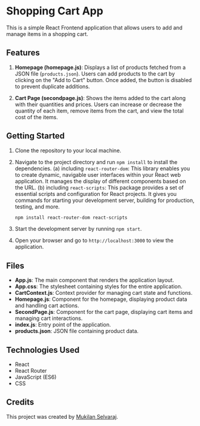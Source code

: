# Shopping Cart App

This is a simple React Frontend application that allows users to add and manage items in a shopping cart.

## Features

1. **Homepage (homepage.js)**: Displays a list of products fetched from a JSON file (`products.json`). Users can add products to the cart by clicking on the "Add to Cart" button. Once added, the button is disabled to prevent duplicate additions.

2. **Cart Page (secondpage.js)**: Shows the items added to the cart along with their quantities and prices. Users can increase or decrease the quantity of each item, remove items from the cart, and view the total cost of the items.

## Getting Started

1. Clone the repository to your local machine.
2. Navigate to the project directory and run `npm install` to install the dependencies.
   (a) including `react-router-dom`: This library enables you to create dynamic, navigable user interfaces within your React web application. It manages the display of different components based on the URL.
   (b) including `react-scripts`: This package provides a set of essential scripts and configuration for React projects. It gives you commands for starting your development server, building for production, testing, and more.

   ```bash
   npm install react-router-dom react-scripts
   ```

3. Start the development server by running `npm start`.

4. Open your browser and go to `http://localhost:3000` to view the application.

## Files

- **App.js**: The main component that renders the application layout.
- **App.css**: The stylesheet containing styles for the entire application.
- **CartContext.js**: Context provider for managing cart state and functions.
- **Homepage.js**: Component for the homepage, displaying product data and handling cart actions.
- **SecondPage.js**: Component for the cart page, displaying cart items and managing cart interactions.
- **index.js**: Entry point of the application.
- **products.json**: JSON file containing product data.

## Technologies Used

- React
- React Router
- JavaScript (ES6)
- CSS

## Credits

This project was created by <a href="#" target="_blank">Mukilan Selvaraj</a>.
